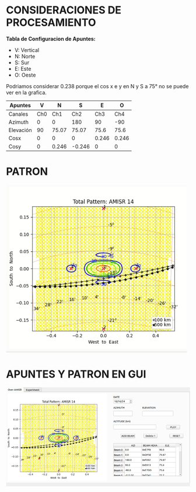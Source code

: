 # **CONSIDERACIONES DE PROCESAMIENTO**

**Tabla de Configuracion de Apuntes:**

* V: Vertical
* N: Norte
* S: Sur
* E: Este
* O: Oeste

Podriamos considerar 0.238 porque el cos x e y  en N y S a 75° no se puede ver en la grafica.

|Apuntes  | V   | N      | S      | E      | O      | 
|---------|-----|--------|--------|--------|--------|
| Canales | Ch0 | Ch1   | Ch2   | Ch3   | Ch4   |
| Azimuth| 0      | 0      | 180    | 90     | -90 |     
| Elevación| 90  | 75.07  | 75.07  | 75.6  | 75.6 |      
| Cosx   | 0      | 0      | 0      | 0.246 | 0.246|      
| Cosy   | 0      | 0.246  | -0.246 | 0     | 0    |      

# **PATRON**
<img src="amisr_patron.PNG" />

# **APUNTES Y PATRON EN GUI**
<img src="apunte_patron.PNG" />
